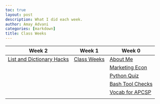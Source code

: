 ```yaml
---
toc: true
layout: post
description: What I did each week.
author: Amay Advani
categories: [markdown]
title: Class Weeks
---
```


|Week 2|Week 1|Week 0|
|-|-|-|
|[List and Dictionary Hacks](https://amayadvani.github.io/fastpages/2022/08/29/TP120-python_lists.html)|[Class Weeks](https://amayadvani.github.io/fastpages/_pages/2022-class-weeks.html)|[About Me](https://amayadvani.github.io/fastpages/about/)|
|||[Marketing Econ](https://amayadvani.github.io/fastpages/markdown/2022/08/25/marketing-econ.html)|[Jupyter Notebook](https://amayadvani.github.io/fastpages/2022/08/21/notebook.html)|
|||[Python Quiz](https://amayadvani.github.io/fastpages/2022/08/26/python-hacks.html)|[My Goals for APCSP and my first markdown post](https://amayadvani.github.io/fastpages/markdown/2022/08/21/markdown-post.html)|
|||[Bash Tool Checks](https://amayadvani.github.io/fastpages/jupyter/2022/08/28/tool_check.html)||
|||[Vocab for APCSP](https://amayadvani.github.io/fastpages/vocab/)||
|||||